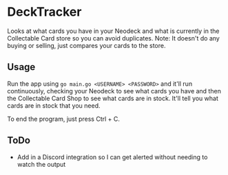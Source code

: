 # DeckTracker
Looks at what cards you have in your Neodeck and what is currently in the Collectable Card store so you can avoid duplicates.
Note: It doesn't do any buying or selling, just compares your cards to the store.

## Usage

Run the app using `go main.go <USERNAME> <PASSWORD>` and it'll run continuously, checking your Neodeck to see what cards you have and then the Collectable Card Shop to see what cards are in stock. It'll tell you what cards are in stock that you need. 

To end the program, just press Ctrl + C.

## ToDo
- Add in a Discord integration so I can get alerted without needing to watch the output
